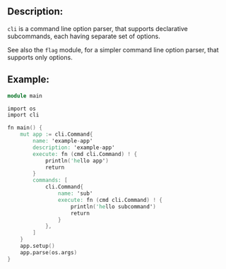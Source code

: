 ## Description:

`cli` is a command line option parser, that supports
declarative subcommands, each having separate set of options.

See also the `flag` module, for a simpler command line option parser,
that supports only options.

## Example:

```v
module main

import os
import cli

fn main() {
	mut app := cli.Command{
		name: 'example-app'
		description: 'example-app'
		execute: fn (cmd cli.Command) ! {
			println('hello app')
			return
		}
		commands: [
			cli.Command{
				name: 'sub'
				execute: fn (cmd cli.Command) ! {
					println('hello subcommand')
					return
				}
			},
		]
	}
	app.setup()
	app.parse(os.args)
}
```

